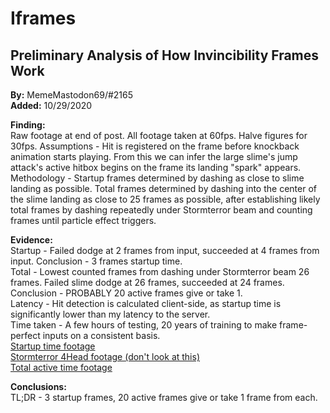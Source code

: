 # Iframes  

## Preliminary Analysis of How Invincibility Frames Work  

**By:** MemeMastodon69/#2165  
**Added:** 10/29/2020  

**Finding:**  
Raw footage at end of post. All footage taken at 60fps. Halve figures for 30fps. Assumptions - Hit is registered on the frame before knockback animation starts playing.
From this we can infer the large slime's jump attack's active hitbox begins on the frame its landing "spark" appears.
Methodology - Startup frames determined by dashing as close to slime landing as possible.
Total frames determined by dashing into the center of the slime landing as close to 25 frames as possible, after establishing likely total frames by dashing repeatedly
under Stormterror beam and counting frames until particle effect triggers.

**Evidence:**  
Startup - Failed dodge at 2 frames from input, succeeded at 4 frames from input. Conclusion - 3 frames startup time.  
Total - Lowest counted frames from dashing under Stormterror beam 26 frames. Failed slime dodge at 26 frames, succeeded at 24 frames.  
Conclusion - PROBABLY 20 active frames give or take 1.  
Latency - Hit detection is calculated client-side, as startup time is significantly lower than my latency to the server.  
Time taken - A few hours of testing, 20 years of training to make frame-perfect inputs on a consistent basis.  
[Startup time footage](https://drive.google.com/file/d/1gMvqIfks6nwA76bhZvUPEkT8SGmjKR31/view?usp=sharing)  
[Stormterror 4Head footage (don't look at this)](https://drive.google.com/file/d/1ET0AVi9xM2ecPB8gvBYC4e7oGAhZD_Je/view?usp=sharing)  
[Total active time footage](https://drive.google.com/file/d/1gUd1kZgV4A6s_4ObSGx8XOYmZN8weAar/view?usp=sharing)  

**Conclusions:**  
TL;DR - 3 startup frames, 20 active frames give or take 1 frame from each.  
